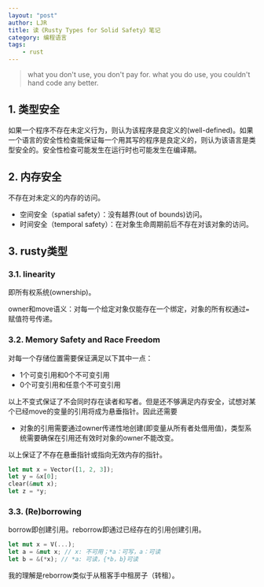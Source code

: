 ```yaml
---
layout: "post"
author: LJR
title: 读《Rusty Types for Solid Safety》笔记
category: 编程语言
tags:
    - rust
---
```


> what you don't use, you don't pay for. what you do use, you couldn't hand code any better.

## 1. 类型安全

如果一个程序不存在未定义行为，则认为该程序是良定义的(well-defined)。如果一个语言的安全性检查能保证每一个用其写的程序是良定义的，则认为该语言是类型安全的。安全性检查可能发生在运行时也可能发生在编译期。

## 2. 内存安全

不存在对未定义的内存的访问。

- 空间安全（spatial safety）：没有越界(out of bounds)访问。
- 时间安全（temporal safety）：在对象生命周期前后不存在对该对象的访问。

## 3. rusty类型

### 3.1. linearity

即所有权系统(ownership)。

owner和move语义：对每一个给定对象仅能存在一个绑定，对象的所有权通过`=`赋值符号传递。

### 3.2. Memory Safety and Race Freedom

对每一个存储位置需要保证满足以下其中一点：

+ 1个可变引用和0个不可变引用
+ 0个可变引用和任意个不可变引用

以上不变式保证了不会同时存在读者和写者。但是还不够满足内存安全，试想对某个已经move的变量的引用将成为悬垂指针。因此还需要

+ 对象的引用需要通过owner传递性地创建(即变量从所有者处借用值)，类型系统需要确保在引用还有效时对象的owner不能改变。

以上保证了不存在悬垂指针或指向无效内存的指针。

```rust
let mut x = Vector([1, 2, 3]);
let y = &x[0];
clear(&mut x);
let z = *y;
```

### 3.3. (Re)borrowing

borrow即创建引用。reborrow即通过已经存在的引用创建引用。

```rust
let mut x = V(...);
let a = &mut x; // x: 不可用；*a：可写，a：可读
let b = &(*x); // *a: 可读，{*b，b}可读
```

我的理解是reborrow类似于从租客手中租房子（转租）。
